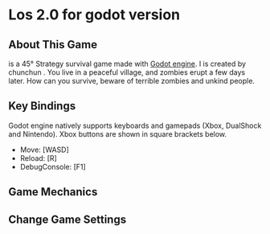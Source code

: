 # Los  2.0 for godot version

## About This Game

<LAST OLD SHOOTER> is a 45° Strategy survival game made with [Godot engine](https://godotengine.org). I is created by chunchun .
You live in a peaceful village, and zombies erupt a few days later. How can you survive, beware of terrible zombies and unkind people.

## Key Bindings

Godot engine natively supports keyboards and gamepads (Xbox, DualShock and Nintendo). Xbox buttons are shown in square brackets below.

* Move: [WASD]
* Reload: [R]
* DebugConsole: [F1]

## Game Mechanics


## Change Game Settings


